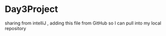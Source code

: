 # Day3Project
sharing from intelliJ , adding this file from GitHub so I can pull into my local repository

